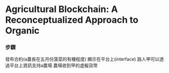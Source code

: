 # Agricultural Blockchain: A Reconceptualized Approach to Organic
### 步驟
發布合約(a農長在五月份菠菜的有機程度)
顯示在平台上(interface)
路人甲可以透過平台上資訊支持a農場
農場收到甲的虛擬貨幣
